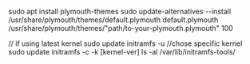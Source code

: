 sudo apt install plymouth-themes
sudo update-alternatives --install /usr/share/plymouth/themes/default.plymouth 
default.plymouth /usr/share/plymouth/themes/"path/to-your-plymouth.plymouth" 100


// if using latest kernel
sudo update initramfs -u
//chose specific kernel
sudo update initramfs -c -k [kernel-ver]
ls -al /var/lib/initramfs-tools/
